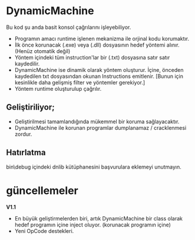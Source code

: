 # DynamicMachine

Bu kod şu anda basit konsol çağrılarını işleyebiliyor.

- Programın amacı runtime işlenen mekanizma ile orjinal kodu korumaktır.
- İlk önce korunacak (.exe) veya (.dll) dosyasının hedef yöntemi alınır. (Henüz otomatik değil)
- Yöntem içindeki tüm instruction'lar bir (.txt) dosyasına satır satır kaydedilir.
- DynamicMachine ise dinamik olarak yöntem oluşturur. İçine, önceden kaydedilen txt dosyasından okunan Instructions emitlenir. [Bunun için kesinlikle daha gelişmiş filter ve yöntemler gerekiyor.]
- Yöntem runtime oluşturulup çağrılır.

## Geliştiriliyor;

- Geliştirilmesi tamamlandığında mükemmel bir koruma sağlayacaktır.
- DynamicMachine ile korunan programlar dumplanamaz / cracklenmesi zordur.

## Hatırlatma

bin\debug içindeki dnlib kütüphanesini başvurulara eklemeyi unutmayın.


# güncellemeler

**V1.1**
- En büyük geliştirmelerden biri, artık DynamicMachine bir class olarak hedef programın içine inject oluyor. (korunacak programın içine)
- Yeni OpCode destekleri.
